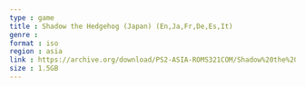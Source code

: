 ```yaml
---
type : game
title : Shadow the Hedgehog (Japan) (En,Ja,Fr,De,Es,It)
genre : 
format : iso
region : asia
link : https://archive.org/download/PS2-ASIA-ROMS321COM/Shadow%20the%20Hedgehog%20%28Japan%29%20%28En%2CJa%2CFr%2CDe%2CEs%2CIt%29.7z
size : 1.5GB
---
```


